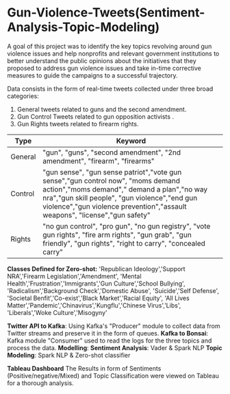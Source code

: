 # Gun-Violence-Tweets(Sentiment-Analysis-Topic-Modeling)
A goal of this project was to identify the key topics revolving around gun violence issues and help nonprofits and relevant government institutions to better understand the public opinions about the initiatives that they proposed to address gun violence issues and take in-time corrective measures to guide the campaigns to a successful trajectory. 

Data consists in the form of real-time tweets collected under three broad categories:
1. General tweets related to guns and the second amendment.
2. Gun Control Tweets related to gun opposition activists .
3. Gun Rights tweets related to firearm rights.

| Type | Keyword |
| --- | --- |
| General | "gun", "guns", "second amendment", "2nd amendment", "firearm", "firearms"|
| Control | "gun sense", "gun sense patriot","vote gun sense","gun control now", "moms demand action","moms demand"," demand a plan","no way nra","gun skill people", "gun violence","end gun violence","gun violence prevention","assault weapons",  "license","gun safety"|
| Rights | "no gun control", "pro gun", "no gun registry", "vote gun rights", "fire arm rights", "gun grab", "gun friendly", "gun rights", "right to carry", "concealed carry" |

**Classes Defined for Zero-shot:**
'Republican Ideology','Support NRA','Firearm Legislation','Amendment', 'Mental Health','Frustration','Immigrants','Gun Culture','School Bullying', 'Radicalism','Background Check','Domestic Abuse', 'Suicide','Self Defense', 'Societal Benfit','Co-exist','Black Market','Racial Equity', 'All Lives Matter','Pandemic','Chinavirus','Kungflu','Chinese Virus','Libs', 'Liberals','Woke Culture','Misogyny'

**Twitter API to Kafka**: Using Kafka's "Producer" module to collect data from Twitter streams and preserve it in the form of queues. 
**Kafka to Bonsai**: Kafka module "Consumer" used to read the logs for the three topics and process the data.
**Modelling**: 
**Sentiment Analysis**: Vader & Spark NLP 
**Topic Modeling**: Spark NLP & Zero-shot classifier

**Tableau Dashboard**
The Results in form of Sentiments (Positive/negative/Mixed) and Topic Classification were viewed on Tableau for a thorough analysis. 
